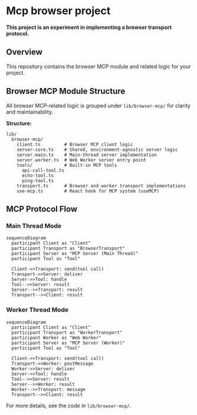 # Mcp browser project

**This project is an experiment in implementing a browser transport protocol.**

## Overview

This repository contains the browser MCP module and related logic for your project.

## Browser MCP Module Structure

All browser MCP-related logic is grouped under `lib/browser-mcp/` for clarity and maintainability.

**Structure:**

```
lib/
  browser-mcp/
    client.ts         # Browser MCP client logic
    server-core.ts    # Shared, environment-agnostic server logic
    server.main.ts    # Main-thread server implementation
    server.worker.ts  # Web Worker server entry point
    tools/            # Built-in MCP tools
      api-call-tool.ts
      echo-tool.ts
      ping-tool.ts
    transport.ts      # Browser and worker transport implementations
    use-mcp.ts        # React hook for MCP system (useMCP)

```

## MCP Protocol Flow

### Main Thread Mode

```mermaid
sequenceDiagram
  participant Client as "Client"
  participant Transport as "BrowserTransport"
  participant Server as "MCP Server (Main Thread)"
  participant Tool as "Tool"

  Client->>Transport: send(tool call)
  Transport->>Server: deliver
  Server->>Tool: handle
  Tool-->>Server: result
  Server-->>Transport: result
  Transport-->>Client: result
```

### Worker Thread Mode

```mermaid
sequenceDiagram
  participant Client as "Client"
  participant Transport as "WorkerTransport"
  participant Worker as "Web Worker"
  participant Server as "MCP Server (Worker)"
  participant Tool as "Tool"

  Client->>Transport: send(tool call)
  Transport->>Worker: postMessage
  Worker->>Server: deliver
  Server->>Tool: handle
  Tool-->>Server: result
  Server-->>Worker: result
  Worker-->>Transport: message
  Transport-->>Client: result
```

For more details, see the code in `lib/browser-mcp/`.
